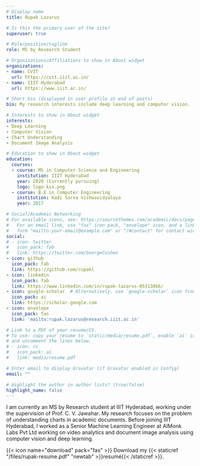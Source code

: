 ```yaml
---
# Display name
title: Rupak Lazarus

# Is this the primary user of the site?
superuser: true

# Role/position/tagline
role: MS by Research Student

# Organizations/Affiliations to show in About widget
organizations:
- name: CVIT
  url: https://cvit.iiit.ac.in/
- name: IIIT Hyderabad
  url: https://www.iiit.ac.in/

# Short bio (displayed in user profile at end of posts)
bio: My research interests include deep learning and computer vision.

# Interests to show in About widget
interests:
- Deep Learning
- Computer Vision
- Chart Understanding
- Document Image Analysis

# Education to show in About widget
education:
  courses:
  - course: MS in Computer Science and Engineering
    institution: IIIT Hyderabad
    year: 2020 (Currently pursuing)
    logo: logo-ksv.png
  - course: B.E in Computer Engineering
    institution: Kadi Sarva Vishwavidyalaya
    year: 2017

# Social/Academic Networking
# For available icons, see: https://sourcethemes.com/academic/docs/page-builder/#icons
#   For an email link, use "fas" icon pack, "envelope" icon, and a link in the
#   form "mailto:your-email@example.com" or "/#contact" for contact widget.
social:
# - icon: twitter
#   icon_pack: fab
#   link: https://twitter.com/GeorgeCushen
- icon: github
  icon_pack: fab
  link: https://github.com/rupakl
- icon: linkedin
  icon_pack: fab
  link: https://www.linkedin.com/in/rupak-lazarus-053138b6/
- icon: google-scholar  # Alternatively, use `google-scholar` icon from `ai` icon pack
  icon_pack: ai
  link: https://scholar.google.com
- icon: envelope
  icon_pack: fas
  link: 'mailto:rupak.lazarus@research.iiit.ac.in'

# Link to a PDF of your resume/CV.
# To use: copy your resume to `static/media/resume.pdf`, enable `ai` icons in `params.toml`, 
# and uncomment the lines below.
# - icon: cv
#   icon_pack: ai
#   link: media/resume.pdf

# Enter email to display Gravatar (if Gravatar enabled in Config)
email: ""

# Highlight the author in author lists? (true/false)
highlight_name: false
---
```


I am currently an MS by Research student at IIIT Hyderabad, working under the supervision of Prof. C. V. Jawahar. My research focuses on the problem of understanding charts in academic documents. Before joining IIIT Hyderabad, I worked as a Senior Machine Learning Engineer at AIMonk Labs Pvt Ltd working on video analytics and document image analysis using computer vision and deep learning.

{{< icon name="download" pack="fas" >}} Download my {{< staticref "/files/rupak-resume.pdf" "newtab" >}}resumé{{< /staticref >}}.
